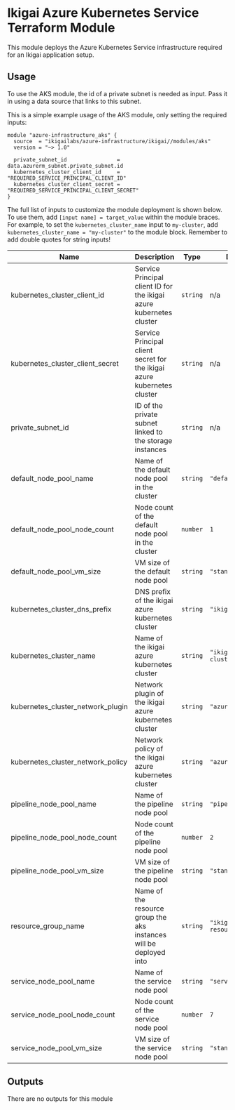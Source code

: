 # Ikigai Azure Kubernetes Service Terraform Module

This module deploys the Azure Kubernetes Service infrastructure required for an Ikigai application setup.

## Usage

To use the AKS module, the id of a private subnet is needed as input. Pass it in using a data source that links to this subnet.

This is a simple example usage of the AKS module, only setting the required inputs:

```hcl
module "azure-infrastructure_aks" {
  source  = "ikigailabs/azure-infrastructure/ikigai//modules/aks"
  version = "~> 1.0"
  
  private_subnet_id                = data.azurerm_subnet.private_subnet.id
  kubernetes_cluster_client_id     = "REQUIRED_SERVICE_PRINCIPAL_CLIENT_ID"
  kubernetes_cluster_client_secret = "REQUIRED_SERVICE_PRINCIPAL_CLIENT_SECRET"
}
```

The full list of inputs to customize the module deployment is shown below. To use them, add `[input name] = target_value` within the module braces.
For example, to set the `kubernetes_cluster_name` input to `my-cluster`, add `kubernetes_cluster_name = "my-cluster"` to the module block. Remember to add double quotes for string inputs! 

| Name | Description | Type | Default | Required |
|------|-------------|------|---------|:--------:|
| kubernetes_cluster_client_id | Service Principal client ID for the ikigai azure kubernetes cluster | `string` | n/a | yes |
| kubernetes_cluster_client_secret | Service Principal client secret for the ikigai azure kubernetes cluster | `string` | n/a | yes |
| private_subnet_id | ID of the private subnet linked to the storage instances | `string` | n/a | yes |
| default_node_pool_name | Name of the default node pool in the cluster | `string` | `"default"` | no |
| default_node_pool_node_count | Node count of the default node pool in the cluster | `number` | `1` | no |
| default_node_pool_vm_size | VM size of the default node pool | `string` | `"standard_d2_v2"` | no |
| kubernetes_cluster_dns_prefix | DNS prefix of the ikigai azure kubernetes cluster | `string` | `"ikigai"` | no |
| kubernetes_cluster_name | Name of the ikigai azure kubernetes cluster | `string` | `"ikigai-aks-cluster"` | no |
| kubernetes_cluster_network_plugin | Network plugin of the ikigai azure kubernetes cluster | `string` | `"azure"` | no |
| kubernetes_cluster_network_policy | Network policy of the ikigai azure kubernetes cluster | `string` | `"azure"` | no |
| pipeline_node_pool_name |  Name of the pipeline node pool | `string` | `"pipeline"` | no |
| pipeline_node_pool_node_count | Node count of the pipeline node pool | `number` | `2` | no |
| pipeline_node_pool_vm_size | VM size of the pipeline node pool | `string` | `"standard_d4_v5"` | no |
| resource_group_name | Name of the resource group the aks instances will be deployed into | `string` | `"ikigai-resource-group"` | no |
| service_node_pool_name | Name of the service node pool | `string` | `"service"` | no |
| service_node_pool_node_count | Node count of the service node pool | `number` | `7` | no |
| service_node_pool_vm_size | VM size of the service node pool | `string` | `"standard_d4_v5"` | no |

## Outputs

There are no outputs for this module
